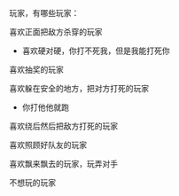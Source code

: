 玩家，有哪些玩家：

喜欢正面把敌方杀穿的玩家
- 喜欢硬对硬，你打不死我，但是我能打死你

喜欢抽奖的玩家

喜欢躲在安全的地方，把对方打死的玩家
- 你打他他就跑

喜欢绕后然后把敌方打死的玩家

喜欢照顾好队友的玩家

喜欢飘来飘去的玩家，玩弄对手

不想玩的玩家